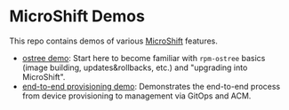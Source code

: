 # MicroShift Demos

This repo contains demos of various [MicroShift](https://github.com/redhat-et/microshift) features.

* [ostree demo](https://github.com/redhat-et/microshift-demos/tree/main/ostree-demo): Start here to become familiar with `rpm-ostree` basics (image building, updates&rollbacks, etc.) and "upgrading into MicroShift".
* [end-to-end provisioning demo](https://github.com/redhat-et/microshift-demos/tree/main/e2e-demo): Demonstrates the end-to-end process from device provisioning to management via GitOps and ACM.
